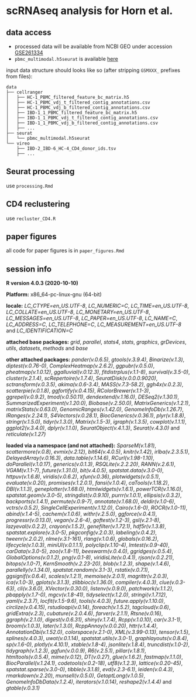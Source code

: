 # scRNAseq analysis for Horn et al.

## data access

- processed data will be available from NCBI GEO under accession [GSE261334](https://www.ncbi.nlm.nih.gov/geo/query/acc.cgi?acc=GSE261334)
- `pbmc_multimodal.h5seurat` is available [here](https://atlas.fredhutch.org/data/nygc/multimodal/pbmc_multimodal.h5seurat) 

input data structure should looks like so (after stripping `GSMXXX_` prefixes from files):

```
data
├── cellranger
│   ├── HC-1_PBMC_filtered_feature_bc_matrix.h5
│   ├── HC-1_PBMC_vdj_t_filtered_contig_annotations.csv
│   ├── HC-1_PBMC_vdj_b_filtered_contig_annotations.csv
│   ├── IBD-1_1_PBMC_filtered_feature_bc_matrix.h5
│   ├── IBD-1_1_PBMC_vdj_t_filtered_contig_annotations.csv
│   ├── IBD-1_1_PBMC_vdj_b_filtered_contig_annotations.csv
│   ├── ...
├── seurat
│   └── pbmc_multimodal.h5seurat
└── vireo
    ├── IBD-2_IBD-6_HC-4_CD4_donor_ids.tsv
    ├── ...
```

## Seurat processing

use `processing.Rmd`

## CD4 reclustering

use `recluster_CD4.R`

## paper figures

all code for paper figures is in `paper_figures.Rmd`

## session info

**R version 4.0.3 (2020-10-10)**

**Platform:** x86_64-pc-linux-gnu (64-bit) 

**locale:**
_LC_CTYPE=en_US.UTF-8_, _LC_NUMERIC=C_, _LC_TIME=en_US.UTF-8_, _LC_COLLATE=en_US.UTF-8_, _LC_MONETARY=en_US.UTF-8_, _LC_MESSAGES=en_US.UTF-8_, _LC_PAPER=en_US.UTF-8_, _LC_NAME=C_, _LC_ADDRESS=C_, _LC_TELEPHONE=C_, _LC_MEASUREMENT=en_US.UTF-8_ and _LC_IDENTIFICATION=C_

**attached base packages:** 
_grid_, _parallel_, _stats4_, _stats_, _graphics_, _grDevices_, _utils_, _datasets_, _methods_ and _base_

**other attached packages:** 
_pander(v.0.6.5)_, _gtools(v.3.9.4)_, _Binarize(v.1.3)_, _diptest(v.0.76-0)_, _ComplexHeatmap(v.2.6.2)_, _ggpubr(v.0.5.0)_, _pheatmap(v.1.0.12)_, _ggalluvial(v.0.12.3)_, _fitdistrplus(v.1.1-8)_, _survival(v.3.5-0)_, _cluster(v.2.1.4)_, _scRepertoire(v.1.7.4)_, _SeuratDisk(v.0.0.0.9020)_, _sctransform(v.0.3.5)_, _akima(v.0.6-3.4)_, _MASS(v.7.3-58.2)_, _ggh4x(v.0.2.3)_, _scatterpie(v.0.1.8)_, _ggfortify(v.0.4.15)_, _RColorBrewer(v.1.1-3)_, _ggrepel(v.0.9.2)_, _tmod(v.0.50.11)_, _dendextend(v.1.16.0)_, _DESeq2(v.1.30.1)_, _SummarizedExperiment(v.1.20.0)_, _Biobase(v.2.50.0)_, _MatrixGenerics(v.1.2.1)_, _matrixStats(v.0.63.0)_, _GenomicRanges(v.1.42.0)_, _GenomeInfoDb(v.1.26.7)_, _IRanges(v.2.24.1)_, _S4Vectors(v.0.28.1)_, _BiocGenerics(v.0.36.1)_, _plyr(v.1.8.8)_, _stringr(v.1.5.0)_, _tidyr(v.1.3.0)_, _Matrix(v.1.5-3)_, _igraph(v.1.3.5)_, _cowplot(v.1.1.1)_, _ggplot2(v.3.4.0)_, _dplyr(v.1.1.0)_, _SeuratObject(v.4.1.3)_, _Seurat(v.4.3.0)_ and _reticulate(v.1.27)_

**loaded via a namespace (and not attached):** 
_SparseM(v.1.81)_, _scattermore(v.0.8)_, _evmix(v.2.12)_, _bit64(v.4.0.5)_, _knitr(v.1.42)_, _irlba(v.2.3.5.1)_, _DelayedArray(v.0.16.3)_, _data.table(v.1.14.6)_, _RCurl(v.1.98-1.10)_, _doParallel(v.1.0.17)_, _generics(v.0.1.3)_, _RSQLite(v.2.2.20)_, _RANN(v.2.6.1)_, _VGAM(v.1.1-7)_, _future(v.1.31.0)_, _bit(v.4.0.5)_, _spatstat.data(v.3.0-0)_, _httpuv(v.1.6.8)_, _viridis(v.0.6.2)_, _xfun(v.0.36)_, _plotwidgets(v.0.5.1)_, _evaluate(v.0.20)_, _promises(v.1.2.0.1)_, _fansi(v.1.0.4)_, _caTools(v.1.18.2)_, _DBI(v.1.1.3)_, _geneplotter(v.1.68.0)_, _htmlwidgets(v.1.6.1)_, _powerTCR(v.1.16.0)_, _spatstat.geom(v.3.0-5)_, _stringdist(v.0.9.10)_, _purrr(v.1.0.1)_, _ellipsis(v.0.3.2)_, _backports(v.1.4.1)_, _permute(v.0.9-7)_, _annotate(v.1.68.0)_, _deldir(v.1.0-6)_, _vctrs(v.0.5.2)_, _SingleCellExperiment(v.1.12.0)_, _Cairo(v.1.6-0)_, _ROCR(v.1.0-11)_, _abind(v.1.4-5)_, _cachem(v.1.0.6)_, _withr(v.2.5.0)_, _ggforce(v.0.4.1)_, _progressr(v.0.13.0)_, _vegan(v.2.6-4)_, _goftest(v.1.2-3)_, _gsl(v.2.1-8)_, _lazyeval(v.0.2.2)_, _crayon(v.1.5.2)_, _genefilter(v.1.72.1)_, _hdf5r(v.1.3.8)_, _spatstat.explore(v.3.0-5)_, _pkgconfig(v.2.0.3)_, _labeling(v.0.4.2)_, _tweenr(v.2.0.2)_, _nlme(v.3.1-161)_, _rlang(v.1.0.6)_, _globals(v.0.16.2)_, _lifecycle(v.1.0.3)_, _miniUI(v.0.1.1.1)_, _polyclip(v.1.10-4)_, _lmtest(v.0.9-40)_, _carData(v.3.0-5)_, _zoo(v.1.8-11)_, _beeswarm(v.0.4.0)_, _ggridges(v.0.5.4)_, _GlobalOptions(v.0.1.2)_, _png(v.0.1-8)_, _viridisLite(v.0.4.1)_, _rjson(v.0.2.21)_, _bitops(v.1.0-7)_, _KernSmooth(v.2.23-20)_, _blob(v.1.2.3)_, _shape(v.1.4.6)_, _parallelly(v.1.34.0)_, _spatstat.random(v.3.1-3)_, _rstatix(v.0.7.1)_, _ggsignif(v.0.6.4)_, _scales(v.1.2.1)_, _memoise(v.2.0.1)_, _magrittr(v.2.0.3)_, _ica(v.1.0-3)_, _gplots(v.3.1.3)_, _zlibbioc(v.1.36.0)_, _compiler(v.4.0.3)_, _clue(v.0.3-63)_, _cli(v.3.6.0)_, _XVector(v.0.30.0)_, _listenv(v.0.9.0)_, _patchwork(v.1.1.2)_, _pbapply(v.1.7-0)_, _mgcv(v.1.8-41)_, _tidyselect(v.1.2.0)_, _stringi(v.1.7.12)_, _yaml(v.2.3.7)_, _locfit(v.1.5-9.6)_, _tools(v.4.0.3)_, _future.apply(v.1.10.0)_, _circlize(v.0.4.15)_, _rstudioapi(v.0.14)_, _foreach(v.1.5.2)_, _tagcloud(v.0.6)_, _gridExtra(v.2.3)_, _cubature(v.2.0.4.6)_, _farver(v.2.1.1)_, _Rtsne(v.0.16)_, _ggraph(v.2.1.0)_, _digest(v.0.6.31)_, _shiny(v.1.7.4)_, _Rcpp(v.1.0.10)_, _car(v.3.1-1)_, _broom(v.1.0.3)_, _later(v.1.3.0)_, _RcppAnnoy(v.0.0.20)_, _httr(v.1.4.4)_, _AnnotationDbi(v.1.52.0)_, _colorspace(v.2.1-0)_, _XML(v.3.99-0.13)_, _tensor(v.1.5)_, _splines(v.4.0.3)_, _uwot(v.0.1.14)_, _spatstat.utils(v.3.0-1)_, _graphlayouts(v.0.8.4)_, _sp(v.1.6-0)_, _plotly(v.4.10.1)_, _xtable(v.1.8-4)_, _jsonlite(v.1.8.4)_, _truncdist(v.1.0-2)_, _tidygraph(v.1.2.3)_, _ggfun(v.0.0.9)_, _R6(v.2.5.1)_, _pillar(v.1.8.1)_, _htmltools(v.0.5.4)_, _mime(v.0.12)_, _DT(v.0.27)_, _glue(v.1.6.2)_, _fastmap(v.1.1.0)_, _BiocParallel(v.1.24.1)_, _codetools(v.0.2-18)_, _utf8(v.1.2.3)_, _lattice(v.0.20-45)_, _spatstat.sparse(v.3.0-0)_, _tibble(v.3.1.8)_, _evd(v.2.3-6.1)_, _leiden(v.0.4.3)_, _rmarkdown(v.2.20)_, _munsell(v.0.5.0)_, _GetoptLong(v.1.0.5)_, _GenomeInfoDbData(v.1.2.4)_, _iterators(v.1.0.14)_, _reshape2(v.1.4.4)_ and _gtable(v.0.3.1)_

